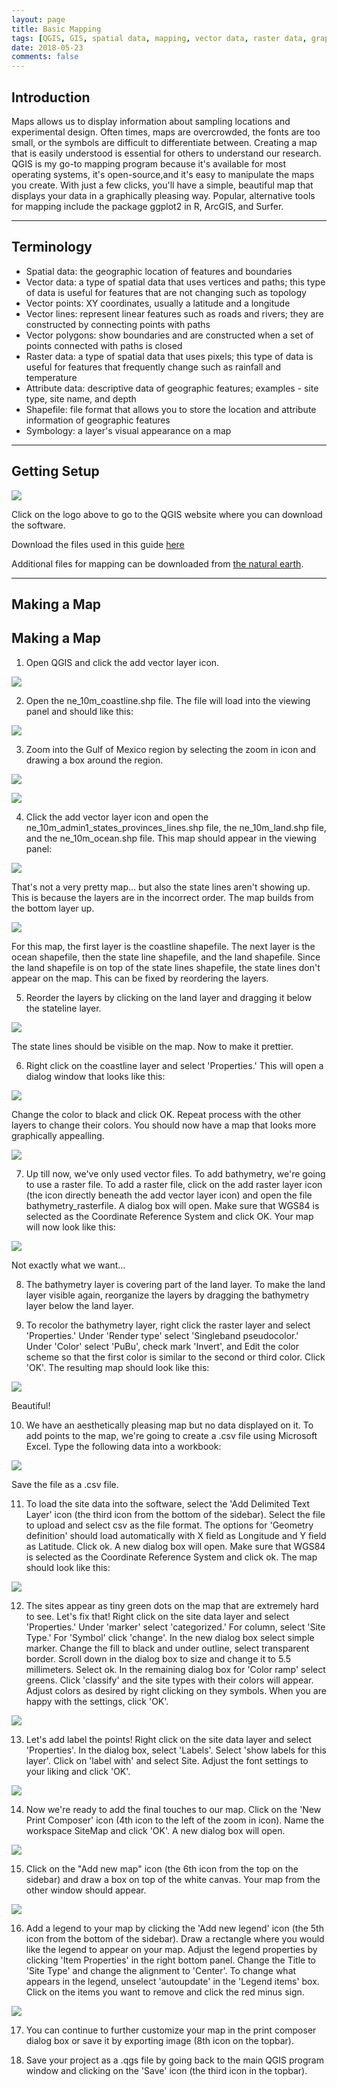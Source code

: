 ```yaml
---
layout: page
title: Basic Mapping
tags: [QGIS, GIS, spatial data, mapping, vector data, raster data, graphics]
date: 2018-05-23
comments: false
---
```


## Introduction
Maps allows us to display information about sampling locations and experimental design. Often times, maps are overcrowded, the fonts are too small, or the symbols are difficult to differentiate between. Creating a map that is easily understood is essential for others to understand our research. QGIS is my go-to mapping program because it's available for most operating systems, it's open-source,and it's easy to manipulate the maps you create. With just a few clicks, you'll have a simple, beautiful map that displays your data in a graphically pleasing way. Popular, alternative tools for mapping include the package ggplot2 in R, ArcGIS, and Surfer.

---

## Terminology
- Spatial data: the geographic location of features and boundaries
- Vector data: a type of spatial data that uses vertices and paths; this type of data is useful for features that are not changing such as topology
- Vector points: XY coordinates, usually a latitude and a longitude
- Vector lines: represent linear features such as roads and rivers; they are constructed by connecting points with paths
- Vector polygons: show boundaries and are constructed when a  set of points connected with paths is closed
- Raster data: a type of spatial data that uses pixels; this type of data is useful for features that frequently change such as rainfall and temperature
- Attribute data: descriptive data of geographic features; examples - site type, site name, and depth
- Shapefile: file format that allows you to store the location and attribute information of geographic features
- Symbology: a layer's visual appearance on a map

---

## Getting Setup
[![](/assets/img/resized_qgis_nlogo2.png)](https://qgis.org/en/site/)

Click on the logo above to go to the QGIS website where you can download the software.

Download the files used in this guide [here](https://drive.google.com/open?id=1bx_W0hNEfw537NfltsHiskRJlAfgNZz4)

Additional files for mapping can be downloaded from [the natural earth](https://www.naturalearthdata.com/).

---

## Making a Map
## Making a Map
1) Open QGIS and click the add vector layer icon.

![](/assets/img/rs_addvectorlayer.png)

2) Open the ne_10m_coastline.shp file. The file will load into the viewing panel and should like this:

![](/assets/img/ne_10m_coastline.png)

3) Zoom into the Gulf of Mexico region by selecting the zoom in icon and drawing a box around the region.

![](/assets/img/rs_zoom.png)

![](/assets/img/GoMregion.png)

4) Click the add vector layer icon and open the ne_10m_admin1_states_provinces_lines.shp file, the ne_10m_land.shp file, and the ne_10m_ocean.shp file. This map should appear in the viewing panel:

![](/assets/img/ugly_map.png)

That's not a very pretty map... but also the state lines aren't showing up. This is because the layers are in the incorrect order. The map builds from the bottom layer up. 

![](/assets/img/layers_perspective.png) <!-- .element height="50%" width="50%" -->

For this map, the first layer is the coastline shapefile. The next layer is the ocean shapefile, then the state line shapefile, and the land shapefile. Since the land shapefile is on top of the state lines shapefile, the state lines don't appear on the map. This can be fixed by reordering the layers.

5) Reorder the layers by clicking on the land layer and dragging it below the stateline layer.

![](/assets/img/adjust_layers.png)

The state lines should be visible on the map.
Now to make it prettier.

6) Right click on the coastline layer and select 'Properties.' This will open a dialog window that looks like this:

![](/assets/img/dialog_box.png)

Change the color to black and click OK.
Repeat process with the other layers to change their colors. You should now have a map that looks more graphically appealling.

![](/assets/img/colored_map.png)

7) Up till now, we've only used vector files. To add bathymetry, we're going to use a raster file. To add a raster file, click on the add raster layer icon (the icon directly beneath the add vector layer icon) and open the file bathymetry_rasterfile. A dialog box will open. Make sure that WGS84 is selected as the Coordinate Reference System and click OK. Your map will now look like this:

![](/assets/img/map_raster.png)

Not exactly what we want...

8) The bathymetry layer is covering part of the land layer. To make the land layer visible again, reorganize the layers by dragging the bathymetry layer below the land layer.

9) To recolor the bathymetry layer, right click the raster layer and select 'Properties.' Under 'Render type' select 'Singleband pseudocolor.' Under 'Color' select 'PuBu', check mark 'Invert', and Edit the color scheme so that the first color is similar to the second or third color. Click 'OK'. The resulting map should look like this:

![](/assets/img/bathy_map.png)

Beautiful!

10) We have an aesthetically pleasing map but no data displayed on it. To add points to the map, we're going to create a .csv file using Microsoft Excel. Type the following data into a workbook:

![](/assets/img/Excel.png)

Save the file as a .csv file.

11) To load the site data into the software, select the 'Add Delimited Text Layer' icon (the third icon from the bottom of the sidebar). Select the file to upload and select csv as the file format. The options for 'Geometry definition' should load automatically with X field as Longitude and Y field as Latitude. Click ok. A new dialog box will open. Make sure that WGS84 is selected as the Coordinate Reference System and click ok. The map should look like this:

![](/assets/img/map_points.png)

12) The sites appear as tiny green dots on the map that are extremely hard to see. Let's fix that! Right click on the site data layer and select 'Properties.' Under 'marker' select 'categorized.' For column, select 'Site Type.' For 'Symbol' click 'change'. In the new dialog box select simple marker. Change the fill to black and under outline, select transparent border. Scroll down in the dialog box to size and change it to 5.5 millimeters. Select ok. In the remaining dialog box for 'Color ramp' select greens. Click 'classify' and the site types with their colors will appear. Adjust colors as desired by right clicking on they symbols. When you are happy with the settings, click 'OK'.

![](/assets/img/map_adj_points.png)

13) Let's add label the points! Right click on the site data layer and select 'Properties'. In the dialog box, select 'Labels'. Select 'show labels for this layer'. Click on 'label with' and select Site. Adjust the font settings to your liking and click 'OK'.

![](/assets/img/map_labels.png)

14) Now we're ready to add the final touches to our map. Click on the 'New Print Composer' icon (4th icon to the left of the zoom in icon). Name the workspace SiteMap and click 'OK'. A new dialog box will open.

![](/assets/img/print_composer.png)

15) Click on the "Add new map" icon (the 6th icon from the top on the sidebar) and draw a box on top of the white canvas. Your map from the other window should appear.

![](/assets/img/map_print_composer.png)

16) Add a legend to your map by clicking the 'Add new legend' icon (the 5th icon from the bottom of the sidebar). Draw a rectangle where you would like the legend to appear on your map. Adjust the legend properties by clicking 'Item Properties' in the right bottom panel. Change the Title to 'Site Type' and change the alignment to 'Center'. To change what appears in the legend, unselect 'autoupdate' in the 'Legend items' box. Click on the items you want to remove and click the red minus sign.

![](/assets/img/legend_print_composer.png)

17) You can continue to further customize your map in the print composer dialog box or save it by exporting image (8th icon on the topbar).

18) Save your project as a .qgs file by going back to the main QGIS program window and clicking on the 'Save' icon (the third icon in the topbar). 

